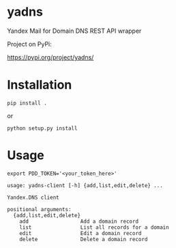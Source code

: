# yadns
Yandex Mail for Domain DNS REST API wrapper

Project on PyPi:

https://pypi.org/project/yadns/

# Installation

```
pip install .
```
or

```
python setup.py install
```

# Usage

```
export PDD_TOKEN='<your_token_here>'

usage: yadns-client [-h] {add,list,edit,delete} ...

Yandex.DNS client

positional arguments:
  {add,list,edit,delete}
    add                 Add a domain record
    list                List all records for a domain
    edit                Edit a domain record
    delete              Delete a domain record
```
